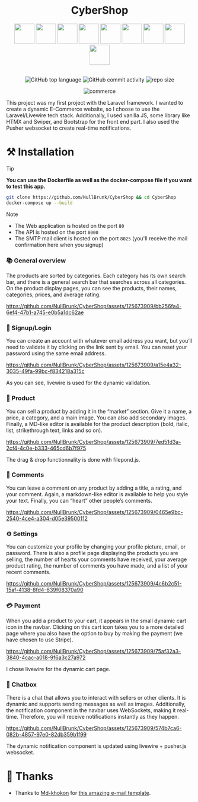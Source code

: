 <div align="center">

# CyberShop

<div>
 <img width="54" src="https://github.com/user-attachments/assets/4f3a319a-592a-48e1-b9dd-6ae4c1233e30">
    
 <img width="54" src="https://github.com/user-attachments/assets/bfdc4de8-9dc5-4c98-a2ae-2dd41f7d455f">
 
 <img width="54" src="https://github.com/user-attachments/assets/0fbab25d-8122-4913-b780-9757d9fad54e">

 <img width="54" src="https://github.com/user-attachments/assets/030604f6-3d32-444c-b130-31c9d75779e7">

 <img width="54" src="https://github.com/user-attachments/assets/93e81c0d-9c79-4e40-90f8-99ddd703e1bb">

 <img width="54" src="https://github.com/user-attachments/assets/849f46fe-74e4-4632-9820-69ef07c7aa58">

 <img width="54" src="https://github.com/user-attachments/assets/200b7a6d-9ff5-49e6-874e-065f86636e1e">

 <img width="54" src="https://github.com/user-attachments/assets/f5730ce2-bbc4-43cc-851b-b5f20e606737">
 
 <img width="54" src="https://github.com/user-attachments/assets/a2554b15-1528-4e29-8769-1413366eba77">
</div>

<br>
    
![GitHub top language](https://img.shields.io/github/languages/top/NullBrunk/CyberShop?style=for-the-badge)
![GitHub commit activity](https://img.shields.io/github/commit-activity/m/NullBrunk/CyberShop?style=for-the-badge)
![repo size](https://img.shields.io/github/repo-size/NullBrunk/CyberShop?style=for-the-badge)

![commerce](https://github.com/NullBrunk/CyberShop/assets/125673909/eee9fecb-8e8a-4f66-a510-9eca6278f299)

</div>

This project was my first project with the Laravel framework. I wanted to create a dynamic E-Commerce website, so I choose to use the Laravel/Livewire tech stack. Additionally, I used vanilla JS, some library like HTMX and Swiper, and Bootstrap for the front end part. I also used the Pusher websocket to create real-time notifications.

# ⚒️ Installation

> [!TIP]
> **You can use the Dockerfile as well as the docker-compose file if you want to test this app.**

```bash
git clone https://github.com/NullBrunk/CyberShop && cd CyberShop 
docker-compose up --build
```

> [!Note]
> - The Web application is hosted on the port `80`
> - The API is hosted on the port `8000`
> - The SMTP mail client is hosted on the port `8025` (you'll receive the mail confirmation here when you signup)


### 📚 General overview 

The products are sorted by categories. Each category has its own search bar, and there is a general search bar that searches across all categories.
<br>On the product display pages, you can see the products, their names, categories, prices, and average rating. 

https://github.com/NullBrunk/CyberShop/assets/125673909/bb256fa4-6ef4-47b1-a745-e0b5a1dc62ae


### 🔐 Signup/Login

You can create an account with whatever email address you want, but you’ll need to validate it by clicking on the link sent by email. You can reset your password using the same email address.

https://github.com/NullBrunk/CyberShop/assets/125673909/a15e4a32-3035-49fa-99bc-f834218a315c

As you can see, livewire is used for the dynamic validation.

### 🛒 Product

You can sell a product by adding it in the “market” section. Give it a name, a price, a category, and a main image. You can also add secondary images.
<br>Finally, a MD-like editor is available for the product description (bold, italic, list, strikethrough text, links and so on).

https://github.com/NullBrunk/CyberShop/assets/125673909/7ed51d3a-2cf4-4c0e-b333-465cd6b7f975

The drag & drop functionnality is done with filepond.js. 

### 📝 Comments

You can leave a comment on any product by adding a title, a rating, and your comment. Again, a markdown-like editor is available to help you style your text. Finally, you can “heart” other people’s comments.

https://github.com/NullBrunk/CyberShop/assets/125673909/0465e9bc-2540-4ce4-a304-d05e39500112

### ⚙️ Settings

You can customize your profile by changing your profile picture, email, or password. There is also a profile page displaying the products you are selling, the number of hearts your comments have received, your average product rating, the number of comments you have made, and a list of your recent comments.

https://github.com/NullBrunk/CyberShop/assets/125673909/4c6b2c51-15af-4138-8fd4-639f08370a90

### 💳 Payment

When you add a product to your cart, it appears in the small dynamic cart icon in the navbar. Clicking on this cart icon takes you to a more detailed page where you also have the option to buy by making the payment (we have chosen to use Stripe).

https://github.com/NullBrunk/CyberShop/assets/125673909/75af32a3-3840-4cac-a018-9f6a3c27a972

I chose livewire for the dynamic cart page.

### 💬 Chatbox

There is a chat that allows you to interact with sellers or other clients. It is dynamic and supports sending messages as well as images. Additionally, the notification component in the navbar uses WebSockets, making it real-time. Therefore, you will receive notifications instantly as they happen.

https://github.com/NullBrunk/CyberShop/assets/125673909/574b7ca6-082b-4857-97e0-82db359b1f99

The dynamic notification component is updated using livewire + pusher.js websocket. 

# 🤝 Thanks

- Thanks to <a href="https://codepen.io/md-khokon">Md-khokon</a> for <a href="https://codepen.io/md-khokon/pen/bPLqzV">this amazing e-mail template</a>.
